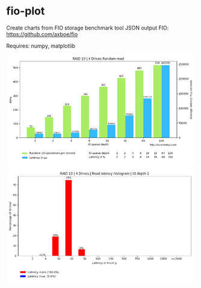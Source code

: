 # fio-plot
Create charts from FIO storage benchmark tool JSON output
FIO: https://github.com/axboe/fio

Requires: numpy, matplotlib

![lat_iops](/example_plots/readiops_latency.png?raw=true "Latency vs IOPS")
![histogram](/example_plots/read_1_histogram.png?raw=true "Histogram")

